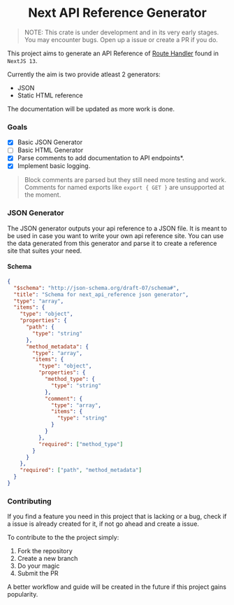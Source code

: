 <h1 align="center"> Next API Reference Generator </h1>

> NOTE: This crate is under development and in its very early stages. You may encounter bugs. Open up a issue or create a PR if you do.

This project aims to generate an API Reference of [Route Handler] found in `NextJS 13`.

Currently the aim is two provide atleast 2 generators:

- JSON
- Static HTML reference

The documentation will be updated as more work is done.

### Goals

- [x] Basic JSON Generator
- [ ] Basic HTML Generator
- [x] Parse comments to add documentation to API endpoints\*.
- [x] Implement basic logging.

> Block comments are parsed but they still need more testing and work. Comments for named exports like `export { GET }` are unsupported at the moment.

### JSON Generator

The JSON generator outputs your api reference to a JSON file. It is meant to be used in case you want to write your own api reference site. You can use the data generated from this generator and parse it to create a reference site that suites your need.

#### Schema

```json
{
  "$schema": "http://json-schema.org/draft-07/schema#",
  "title": "Schema for next_api_reference json generator",
  "type": "array",
  "items": {
    "type": "object",
    "properties": {
      "path": {
        "type": "string"
      },
      "method_metadata": {
        "type": "array",
        "items": {
          "type": "object",
          "properties": {
            "method_type": {
              "type": "string"
            },
            "comment": {
              "type": "array",
              "items": {
                "type": "string"
              }
            }
          },
          "required": ["method_type"]
        }
      }
    },
    "required": ["path", "method_metadata"]
  }
}
```

### Contributing

If you find a feature you need in this project that is lacking or a bug, check if a issue is already created for it, if not go ahead and create a issue.

To contribute to the the project simply:

1. Fork the repository
2. Create a new branch
3. Do your magic
4. Submit the PR

A better workflow and guide will be created in the future if this project gains popularity.

[Route Handler]: https://nextjs.org/docs/app/building-your-application/routing/route-handlers
